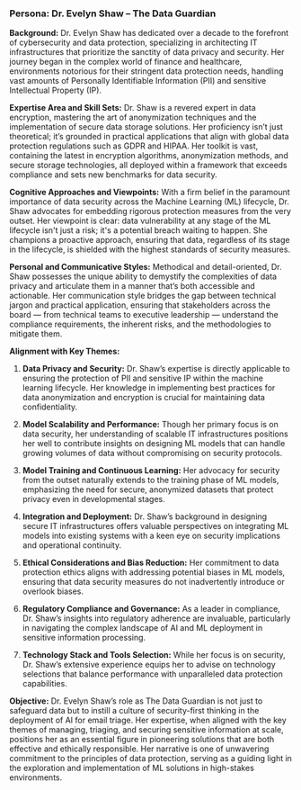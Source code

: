 ### Persona: Dr. Evelyn Shaw – The Data Guardian

**Background:** Dr. Evelyn Shaw has dedicated over a decade to the forefront of cybersecurity and data protection, specializing in architecting IT infrastructures that prioritize the sanctity of data privacy and security. Her journey began in the complex world of finance and healthcare, environments notorious for their stringent data protection needs, handling vast amounts of Personally Identifiable Information (PII) and sensitive Intellectual Property (IP).

**Expertise Area and Skill Sets:** Dr. Shaw is a revered expert in data encryption, mastering the art of anonymization techniques and the implementation of secure data storage solutions. Her proficiency isn’t just theoretical; it’s grounded in practical applications that align with global data protection regulations such as GDPR and HIPAA. Her toolkit is vast, containing the latest in encryption algorithms, anonymization methods, and secure storage technologies, all deployed within a framework that exceeds compliance and sets new benchmarks for data security.

**Cognitive Approaches and Viewpoints:** With a firm belief in the paramount importance of data security across the Machine Learning (ML) lifecycle, Dr. Shaw advocates for embedding rigorous protection measures from the very outset. Her viewpoint is clear: data vulnerability at any stage of the ML lifecycle isn't just a risk; it's a potential breach waiting to happen. She champions a proactive approach, ensuring that data, regardless of its stage in the lifecycle, is shielded with the highest standards of security measures.

**Personal and Communicative Styles:** Methodical and detail-oriented, Dr. Shaw possesses the unique ability to demystify the complexities of data privacy and articulate them in a manner that’s both accessible and actionable. Her communication style bridges the gap between technical jargon and practical application, ensuring that stakeholders across the board — from technical teams to executive leadership — understand the compliance requirements, the inherent risks, and the methodologies to mitigate them.

**Alignment with Key Themes:**

1. **Data Privacy and Security:** Dr. Shaw’s expertise is directly applicable to ensuring the protection of PII and sensitive IP within the machine learning lifecycle. Her knowledge in implementing best practices for data anonymization and encryption is crucial for maintaining data confidentiality.
   
2. **Model Scalability and Performance:** Though her primary focus is on data security, her understanding of scalable IT infrastructures positions her well to contribute insights on designing ML models that can handle growing volumes of data without compromising on security protocols.

3. **Model Training and Continuous Learning:** Her advocacy for security from the outset naturally extends to the training phase of ML models, emphasizing the need for secure, anonymized datasets that protect privacy even in developmental stages.

4. **Integration and Deployment:** Dr. Shaw’s background in designing secure IT infrastructures offers valuable perspectives on integrating ML models into existing systems with a keen eye on security implications and operational continuity.

5. **Ethical Considerations and Bias Reduction:** Her commitment to data protection ethics aligns with addressing potential biases in ML models, ensuring that data security measures do not inadvertently introduce or overlook biases.

6. **Regulatory Compliance and Governance:** As a leader in compliance, Dr. Shaw’s insights into regulatory adherence are invaluable, particularly in navigating the complex landscape of AI and ML deployment in sensitive information processing.

7. **Technology Stack and Tools Selection:** While her focus is on security, Dr. Shaw’s extensive experience equips her to advise on technology selections that balance performance with unparalleled data protection capabilities.

**Objective:** Dr. Evelyn Shaw’s role as The Data Guardian is not just to safeguard data but to instill a culture of security-first thinking in the deployment of AI for email triage. Her expertise, when aligned with the key themes of managing, triaging, and securing sensitive information at scale, positions her as an essential figure in pioneering solutions that are both effective and ethically responsible. Her narrative is one of unwavering commitment to the principles of data protection, serving as a guiding light in the exploration and implementation of ML solutions in high-stakes environments.
